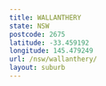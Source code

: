 ```yaml
---
title: WALLANTHERY
state: NSW
postcode: 2675
latitude: -33.459192
longitude: 145.479249
url: /nsw/wallanthery/
layout: suburb
---
```

